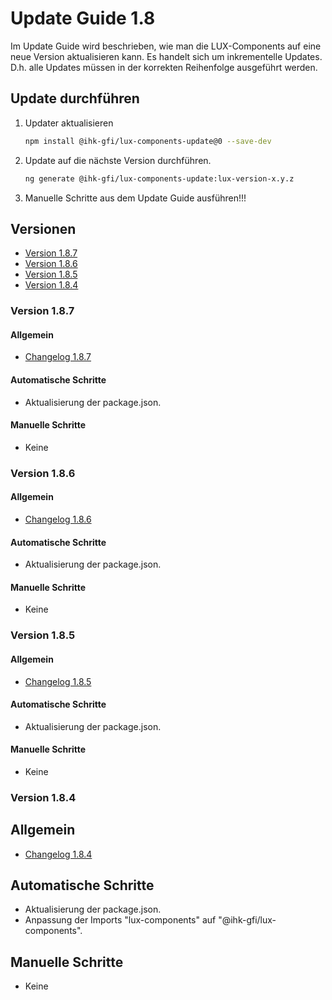 # Update Guide 1.8

Im Update Guide wird beschrieben, wie man die LUX-Components auf eine neue Version aktualisieren kann.
Es handelt sich um inkrementelle Updates. D.h. alle Updates müssen in der korrekten Reihenfolge
ausgeführt werden.

## Update durchführen

1. Updater aktualisieren

   ```bash
   npm install @ihk-gfi/lux-components-update@0 --save-dev
   ```

1. Update auf die nächste Version durchführen.

   ```bash
   ng generate @ihk-gfi/lux-components-update:lux-version-x.y.z
   ```

1. Manuelle Schritte aus dem Update Guide ausführen!!!

## Versionen

- [Version 1.8.7](#version-187)
- [Version 1.8.6](#version-186)
- [Version 1.8.5](#version-185)
- [Version 1.8.4](#version-184)

### Version 1.8.7

#### Allgemein

- [Changelog 1.8.7](https://github.com/IHK-GfI/lux-components/releases/tag/1.8.7)

#### Automatische Schritte

- Aktualisierung der package.json.

#### Manuelle Schritte

- Keine

### Version 1.8.6

#### Allgemein

- [Changelog 1.8.6](https://github.com/IHK-GfI/lux-components/releases/tag/1.8.6)

#### Automatische Schritte

- Aktualisierung der package.json.

#### Manuelle Schritte

- Keine

### Version 1.8.5

#### Allgemein

- [Changelog 1.8.5](https://github.com/IHK-GfI/lux-components/releases/tag/1.8.5)

#### Automatische Schritte

- Aktualisierung der package.json.

#### Manuelle Schritte

- Keine

### Version 1.8.4

## Allgemein

- [Changelog 1.8.4](https://github.com/IHK-GfI/lux-components/releases/tag/1.8.4)

## Automatische Schritte

- Aktualisierung der package.json.
- Anpassung der Imports "lux-components" auf "@ihk-gfi/lux-components".

## Manuelle Schritte

- Keine

